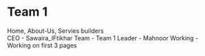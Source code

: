 # Team 1
Home, About-Us, Servies builders
<br>
CEO - Sawaira_IFtikhar
Team - Team 1 
Leader - Mahnoor
Working - Working on first 3 pages